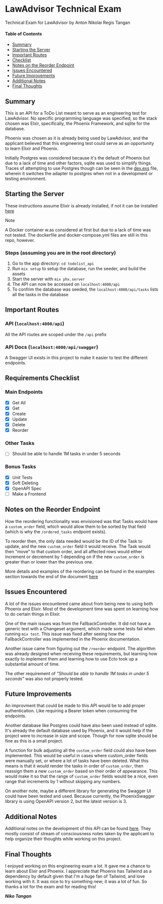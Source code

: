 # LawAdvisor Technical Exam
Technical Exam for LawAdvisor by Anton Nikolai Regis Tangan

#### Table of Contents  
- [Summary](#summary)  
- [Starting the Server](#starting-the-server)  
- [Important Routes](#important-routes)  
- [Checklist](#checklist)  
- [Notes on the Reorder Endpoint](#notes-on-the-reorder-endpoint)
- [Issues Encountered](#issues-encountered)  
- [Future Improvements](#future-improvements)
- [Additional Notes](#additional-notes)
- [Final Thoughts](#final-thoughts)


## Summary
This is an API for a ToDo List meant to serve as an engineering test for LawAdvisor.
No specific programming language was specified, so the stack chosen was Elxir, specifically, the Phoenix Framework, and sqlite for the database. 

Phoenix was chosen as it is already being used by LawAdvisor, and the applicant believed that this engineering test could serve as an opportunity to learn Elixir and Phoenix.

Initially Postgres was considered because it's the default of Phoenix but due to a lack of time and other factors, sqlite was used to simplify things. Traces of attempting to use Postgres though can be seen in the [dev.exs](todolist_api/config/dev.exs) file, wherein it switches the adapter to postgres when not in a development or testing environment.

## Starting the Server
These instructions assume Elixir is already installed, if not it can be installed [here](https://elixir-lang.org/install.html)


> [!NOTE]
> A Docker container w.as considered at first but due to a lack of time was not tested. The dockerfile and docker-compose.yml files are still in this repo, however.

### Steps (assuming you are in the root directory)
1. Go to the app directory: `cd todolist_api`
2. Run `mix setup` to setup the database, run the seeder, and build the assets
3. Start the server with `mix phx.server`
4. The API can now be accessed on `localhost:4000/api`
5. To confrim the database was seeded, the `localhost:4000/api/tasks` lists all the tasks in the database

## Important Routes

### API (`localhost:4000/api`)
All the API routes are scoped under the `/api` prefix

### API Docs (`localhost:4000/api/swagger`)
A Swagger UI exists in this project to make it easier to test the different endpoints.

## Requirements Checklist
### Main Endpoints
- [x] Get All
- [x] Get
- [x] Create
- [x] Update
- [x] Delete
- [x] Reorder

### Other Tasks
- [ ] Should be able to handle 1M tasks in under 5 seconds

### Bonus Tasks
- [x] Unit Tests
- [x] Soft Deleting
- [x] OpenAPI Spec
- [ ] Make a Frontend

## Notes on the Reorder Endpoint
How the reordering functionality was envisioned was that Tasks would have a `custom_order` field, which would allow them to be sorted by that field (which is why the `/ordered_tasks` endpoint exists).

To reorder then, the only data needed would be the ID of the Task to update, and the new `custom_order` field it would receive. The Task would then "move" to that custom order, and all affected rows would either increment or decrement by 1 depending on if the new `custom_order` is greater than or lower than the previous one.

More details and examples of the reordering can be found in the examples section towards the end of the document [here](todolist_api/priv/static/personal_notes.md)

## Issues Encountered
A lot of the issues encountered came about from being new to using both Phoenix and Elixir. Most of the development time was spent on learning how to do certain things in Elixir.

One of the main issues was from the FallbackController. It did not have a generic test with a Changeset argument, which made some tests fail when running `mix test`.
This issue was fixed after seeing how the FallbackController was implemented in the Phoenix documentation.

Another issue came from figuring out the `/reorder` endpoint. The algorithm was already designed when receiving these requirements, but learning how exactly to implement them and learning how to use Ecto took up a substantial amount of time.

The other requirement of *"Should be able to handle 1M tasks in under 5 seconds"* was also not properly tested.

## Future Improvements
An improvment that could be made to this API would be to add proper authentication. Like requiring a Bearer token when consuming the endpoints.

Another database like Postgres could have also been used instead of sqlite. It's already the default database used by Phoenix, and it would help if the project were to increase in size and scope. Though for now sqlite should be fine as this is a small project.

A function for bulk adjusting all the `custom_order` field could also have been implemented. This would be useful in cases where custom_order fields were manually set, or where a lot of tasks have been deleted. What this means is that it would render the tasks in order of `custom_order`, then reassign them a new `custom_order` based on their order of appearance. This would make it so that the range of `custom_order` fields would be a nice, even range that increments by 1 without skipping any numbers. 

On another note, maybe a different library for generating the Swagger UI could have been tested and used. Because currently, the PhoenixSwagger library is using OpenAPI version 2, but the latest version is 3.

## Additional Notes
Additional notes on the development of this API can be found [here](todolist_api/priv/static/personal_notes.md).
They mostly consist of stream of consciousness notes taken by the applicant to help organize their thoughts while working on this project.

## Final Thoughts
I enjoyed working on this engineering exam a lot. It gave me a chance to learn about Elxir and Phoenix. I appreciate that Phoenix has Tailwind as a dependency by default given that I'm a huge fan of Tailwind, and love working with it. It was nice to try something new; it was a lot of fun. So thanks a lot for the exam and for reading this!

***Niko Tangan***